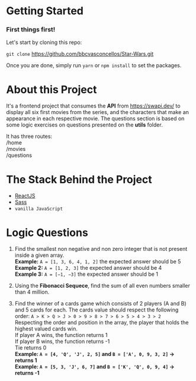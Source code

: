 # Getting Started

### First things first! 
Let's start by cloning this repo:

`git clone` https://github.com/bbcvasconcellos/Star-Wars.git

Once you are done, simply run `yarn` or `npm install` to set the packages.

# About this Project

It's a frontend project that consumes the **API** from https://swapi.dev/ to display all six first movies from the series, and the characters that make an appearance in each respective movie. The questions section is based on some logic exercises on questions presented on the **utils** folder.

It has three routes:   
 /home  
 /movies  
 /questions  

# The Stack Behind the Project

- [ReactJS](https://reactjs.org/)
- [Sass](ttps://sass-lang.com/)
- `vanilla JavaScript`


# Logic Questions

1. Find the smallest non negative and non zero integer that is not present inside a given array.   
  **Example:** `A = [1, 3, 6, 4, 1, 2]` the expected answer should be 5  
  **Example 2:** `A = [1, 2, 3]` the expected answer should be 4  
  **Example 3:** `A = [−1, −3]` the expected answer should be 1

2. Using the **Fibonacci Sequece**, find the sum of all even numbers smaller than 4 million. 

3. Find the winner of a cards game which consists of 2 players (A and B) and 5 cards for each. The cards value should respect the following order: 
  `A > K > Q > J > 0 > 9 > 8 > 7 > 6 > 5 > 4 > 3 > 2`  
 Respecting the order and position in the array, the player that holds the highest valued cards win.   
   If player A wins, the function returns 1  
   If player B wins, the function returns -1  
   Tie returns 0  
   **Example: `A = [4, 'Q', 'J', 2, 5]` and `B = ['A', 0, 9, 3, 2]` -> returns 1**     
   **Example: `A = [5, 3, 'J', 6, 7]` and `B = ['K', 'Q', 0, 9, 4]` -> returns -1**      
   



